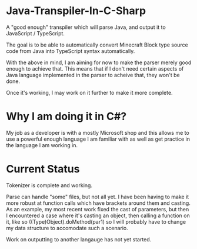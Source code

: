 Java-Transpiler-In-C-Sharp
==========================

A "good enough" transpiler which will parse Java, and output it to JavaScript / TypeScript.

The goal is to be able to automatically convert Minecraft Block type source code from Java into TypeScript syntax automatically.

With the above in mind, I am aiming for now to make the parser merely good enough to achieve that. This means that if I don't need certain aspects of Java language implemented in the parser to acheive that, they won't be done.

Once it's working, I may work on it further to make it more complete.

Why I am doing it in C#?
========================

My job as a developer is with a mostly Microsoft shop and this allows me to use a powerful enough language I am familiar with as well as get practice in the language I am working in.

Current Status
==============

Tokenizer is complete and working.

Parse can handle "some" files, but not all yet. I have been having to make it more robust at function calls which have brackets around them and casting. As an example, my most recent work fixed the cast of parameters, but then I encountered a case where it's casting an object, then calling a function on it, like so ((Type)Object).doMethod(par1) so I will probably have to change my data structure to accomodate such a scenario.

Work on outputting to another langauge has not yet started.
